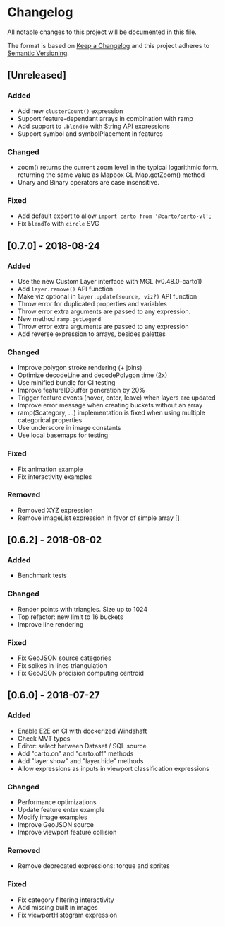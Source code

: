 # Changelog
All notable changes to this project will be documented in this file.

The format is based on [Keep a Changelog](http://keepachangelog.com/en/1.0.0/)
and this project adheres to [Semantic Versioning](http://semver.org/spec/v2.0.0.html).

## [Unreleased]
### Added
- Add new `clusterCount()` expression
- Support feature-dependant arrays in combination with ramp
- Add support to `.blendTo` with String API expressions
- Support symbol and symbolPlacement in features

### Changed
 - zoom() returns the current zoom level in the typical logarithmic form, returning the same value as Mapbox GL Map.getZoom() method
- Unary and Binary operators are case insensitive.

### Fixed
- Add default export to allow `import carto from '@carto/carto-vl';`
- Fix `blendTo` with `circle` SVG

## [0.7.0] - 2018-08-24
### Added
- Use the new Custom Layer interface with MGL (v0.48.0-carto1)
- Add `layer.remove()` API function
- Make viz optional in `layer.update(source, viz?)` API function
- Throw error for duplicated properties and variables
- Throw error extra arguments are passed to any expression.
- New method `ramp.getLegend`
- Throw error extra arguments are passed to any expression
- Add reverse expression to arrays, besides palettes

### Changed
- Improve polygon stroke rendering (+ joins)
- Optimize decodeLine and decodePolygon time (2x)
- Use minified bundle for CI testing
- Improve featureIDBuffer generation by 20%
- Trigger feature events (hover, enter, leave) when layers are updated
- Improve error message when creating buckets without an array
- ramp($category, ...) implementation is fixed when using multiple categorical properties
- Use underscore in image constants
- Use local basemaps for testing

### Fixed
- Fix animation example
- Fix interactivity examples

### Removed
- Removed XYZ expression
- Remove imageList expression in favor of simple array []

## [0.6.2] - 2018-08-02
### Added
- Benchmark tests

### Changed
- Render points with triangles. Size up to 1024
- Top refactor: new limit to 16 buckets
- Improve line rendering

### Fixed
- Fix GeoJSON source categories
- Fix spikes in lines triangulation
- Fix GeoJSON precision computing centroid

## [0.6.0] - 2018-07-27
### Added
- Enable E2E on CI with dockerized Windshaft
- Check MVT types
- Editor: select between Dataset / SQL source
- Add "carto.on" and "carto.off" methods
- Add "layer.show" and "layer.hide" methods
- Allow expressions as inputs in viewport classification expressions

### Changed
- Performance optimizations
- Update feature enter example
- Modify image examples
- Improve GeoJSON source
- Improve viewport feature collision

### Removed
- Remove deprecated expressions: torque and sprites

### Fixed
- Fix category filtering interactivity
- Add missing built in images
- Fix viewportHistogram expression
